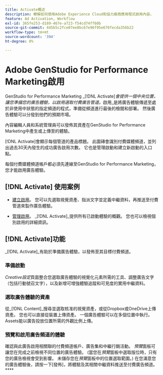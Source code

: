 ```yaml
---
title: Activate概述
description: 瞭解如何使用Adobe Experience Cloud和協力廠商應用程式啟用內容。
feature: Ad Activation, Workflow
exl-id: 365fe253-d189-467e-a723-f54cd74ff60b
source-git-commit: 445b5c2fce07ee8bc67e96f95e670fecda356b22
workflow-type: tm+mt
source-wordcount: '394'
ht-degree: 0%

---
```


# Adobe GenStudio for Performance Marketing啟用

GenStudio for Performance Marketing _[!DNL Activate]_會提供一個中央位置，讓您準備您的廣告體驗，以啟用選取付費廣告管道。_&#x200B;啟用&#x200B;_是將廣告體驗傳遞至處於非使用中狀態的指定頻道的程式，準備從頻道進行最後的檢閱和部署。 然後廣告體驗可以分發到他們的預期市場。

內容編輯人員和系統管理員可以發佈其資產在GenStudio for Performance Marketing中產生或上傳至的體驗。

[!DNL Activate]會顯示每個管道的產品標題。 此圖磚會識別付費媒體頻道，並列出過去30天內發生的成功廣告啟用次數。 它也是管理啟動和建立新啟動的入口點。

每個付費媒體頻道帳戶都必須先連線至GenStudio for Performance Marketing，您才能啟用廣告體驗。

## [!DNL Activate] 使用案例

* [建立啟用](create-activation.md)。 您可以先選取視覺資產、指派文字並定義中繼資料，再推送至付費管道來製作廣告體驗。

* [管理啟用](manage-activations.md)。 _[!DNL Activate]_提供所有已啟動體驗的概觀。 您也可以檢視個別啟用的詳細資訊。

## [!DNL Activate]功能

_[!DNL Activate]_有助於準備廣告體驗，以發佈至其目標付費頻道。

### 準備啟動

_Creative設定_&#x200B;頁面整合您選取廣告體驗的視覺化元素所需的工具、調整廣告文字（包括行動號召文字），以及新增可增強體驗追蹤和可見度的實用中繼資料。

### 選取廣告體驗的資產

從&#x200B;_[!DNL Content]_搜尋並選取核准的視覺資產，或從Dropbox或OneDrive上傳資產。 您也可以直接從裝置上傳資產。 一個廣告體驗可以在多個位置中執行。 Assets能以廣告投放位置所需的外觀比例上傳。

### 預覽和啟用廣告頻道的體驗

確認與此廣告啟用相關聯的付費頻道帳戶、廣告集和中繼行銷活動。 _預覽_&#x200B;面板可讓您在完成之前檢視不同位置的廣告體驗。 (當您在&#x200B;_預覽_&#x200B;面板中選取版位時，只有您的廣告檢視會受到影響。 未儲存您在&#x200B;_預覽_&#x200B;面板中的位置選取範圍。) 在您滿意您的廣告體驗後，請按一下[發佈]，將體驗及其相關中繼資料推送至付費廣告頻道。****
